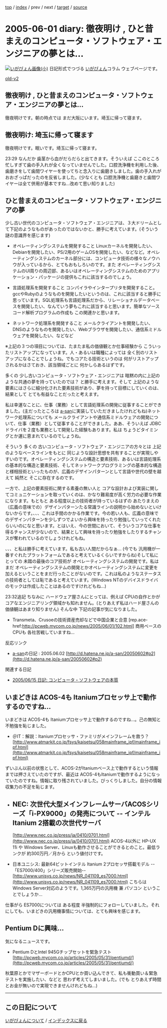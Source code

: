 [top](https://igapyon.github.io/diary/) 
 / [index](https://igapyon.github.io/diary/2005/index.html) 
 / prev 
 / next 
 / [target](https://igapyon.github.io/diary/2005/ig050601.html) 
 / [source](https://github.com/igapyon/diary/blob/gh-pages/2005/ig050601.html.src.md) 

2005-06-01 diary: 徹夜明け , ひと昔まえのコンピュータ・ソフトウェア・エンジニアの夢とは…
=====================================================================================================
[![いがぴょん画像(小)](https://igapyon.github.io/diary/images/iga200306s.jpg "いがぴょん")](https://igapyon.github.io/diary/memo/memoigapyon.html) 日記形式でつづる [いがぴょん](https://igapyon.github.io/diary/memo/memoigapyon.html)コラム ウェブページです。

[old-v2](ig050601-orig.html)

## 徹夜明け , ひと昔まえのコンピュータ・ソフトウェア・エンジニアの夢とは…

徹夜明けです。朝の時点では まだ大阪にいます。埼玉に帰って寝ます。


## 徹夜明け: 埼玉に帰って寝ます

徹夜明けです。眠いです。埼玉に帰って寝ます。

23:29 なんだか 歯茎から血がだらだらと出てきます。そういえば ここのところ忙しすぎて歯の手入れが全くなっていませんでした。口腔洗浄機を利用した後、歯磨きをして歯間ワイヤーを使ってちと念入りに歯磨きしました。歯の手入れがおおざっぱだったのを反省しました。(少なくとも 口腔洗浄機と歯磨きと歯間ワイヤーは全て併用が基本ですね…改めて思い知りました)

## ひと昔まえのコンピュータ・ソフトウェア・エンジニアの夢

少し古い世代のコンピュータ・ソフトウェア・エンジニアは、３大ドリームとして下記のようなものがあったのではないかと、勝手に考えています。(そういう謎の意識界を感じます)

* オペレーティングシステムを開発すること
  Linuxカーネルを開発したい、Debianを開発したい、PS/2用のゲームOSを開発したい、などなど。オペレーティングシステムのカーネル部分には、コンピュータ技術の様々なノウハウが入っているから、とてもおもしろいのです。また
  オペレーティングシステムのUI周りの周辺部、あるいはオペレーティングシステムのためのアプリケーション・パッケージの提供もこれに該当するのでしょう。
  
* 言語処理系を開発すること
  コンパイラやインタープリタを開発すること。gccやRubyのようなものを開発したいというのは、これに該当すると勝手に思っています。SQL処理系も言語処理系だから、リレーショナルデータベースを開発したい、なんていう夢もこれに該当すると思います。簡単なソースコード解析プログラムの作成も
  この関連かと思います。
  
* ネットワーク処理系を開発すること
  メールクライアントを開発したい、DNSのようなものを開発したい、Webブラウザを開発したい、通信系ミドルウェアを開発したい、などなど

※上記の３つの項目については、たまたま私の価値観とか仕事経験から こういったリストアップになっています。人・あるいは職種によっては 全く別のリストアップになることでしょうね。でもコアたる技術というのは 何がリストアップされるかはさておき、該当領域ごとに 何かしらあるはずです。

多くの 少し古いコンピュータ・ソフトウェア・エンジニアは 暗黙の内に上記のような共通の夢を持っていたのでは？ と勝手に考えます。そして 上記のような要素にはさらに細分化された要素技術があり、夢を持って目標にしていくのは、結果として とても有益なことだったと考えます。

私は幸運なことに、仕事（業務）として言語処理系の開発に従事することができました。(主だったところは [a-san](http://d.hatena.ne.jp/a-san/)に実装していただきましたけれどもね)ネットワーク処理系についても メールクライアントや通信系ミドルウェアの開発について、仕事（業務）として従事することができました。ああ、そういえば
JDBCドライバを２度も業務として開発した経験もあります。私は ちょうどタイミングとか運に恵まれているのでしょうね。

そういう 多くの 古いコンピュータ・ソフトウェア・エンジニアの方々とは 上記のようなベースラインをもとに 同じような設計思想を共有することが実現しやすいのです。オペレーティングシステムの構造と要素技術、あるいは言語処理系の基本的な構造と要素技術、そしてネットワークプログラミングの基本的な構造と様相技術といったものが、広義のデザインパターンとして言語や世代の壁を越えて 純然と そこに存在するのです。

一方で、上記の要素技術に関する素養の無い人と コアな設計および実装に関してコミュニケーションを取っていくのは、かなり難易度が高く労力の必要な作業になります。もともと ある程度以上の技術者が持っているはずの あたりまえの（広義の意味での）デザインパターンたる常識ラインの説明から始めないといけないからです。、、、これは手間のかかる作業です。今の若い人も、広義の意味でのデザインパターンを少しずつでよいから興味を持ったり勉強していってくれたらいいのになと思います。とはいえ、今の世間において、そういうコアな仕事を得るチャンスが少ないので、結果として興味を持ったり勉強をしたりするチャンスが奪われているのでしょうけれどもね。

、、、と私は勝手に考えています。私も古い人間だからなぁ… (今でも 汎用機が一番すぐれたプラットフォームであると考えているくらいですからね)そして私にとっての 未踏の最後のコア技術が オペレーティングシステムの開発です。私はまだ オペレーティングシステムの開発とかオペレーティングシステムに変更を加えるということをまだ行ったことがないのです。これは私のようなステータスの技術者としては恥であると考えています。(Windows NTのデバイスドライバのモックは作成したことはあるのですけれどもね…)

23:32追記 ちなみに ハードウェア屋さんにとっては、例えば CPUの自作とかがコアなエンジニアリング領域かも知れません。(とりあえず私はハード屋さんの価値観はあまり知りません) そんな中 下記の記事が気になりました。

* Transmeta、Crusoeの技術資産売却などで中国企業と合意
  [rep.ace-href:http://pcweb.mycom.co.jp/news/2005/06/01/102.html]
  商用ベースのCPUも 各社苦戦していますね…

反応リンク

* [a-san](http://d.hatena.ne.jp/a-san/)の日記 : 2005.06.02
  [http://d.hatena.ne.jp/a-san/20050602#p2](http://d.hatena.ne.jp/a-san/20050602#p2)

関連する日記

* [2005/06/15 日記: コンピュータ・ソフトウェアの本質](ig050615.html)

## いまどきは ACOS-4も Itaniumプロセッサ上で動作するのですね…

いまどきは ACOS-4も Itaniumプロセッサ上で動作するのですね…。己の無知と不勉強を恥じました。

* ＠IT：解説：Itaniumプロセッサ・ファミリがメインフレームを救う？
  [http://www.atmarkit.co.jp/fsys/kaisetsu/058mainframe_ipf/mainframe_ipf.html](http://www.atmarkit.co.jp/fsys/kaisetsu/058mainframe_ipf/mainframe_ipf.html)

ずいぶん以前の状態として、ACOS-2がItaniumベース上で動作するという情報までは押さえていたのですが、最近は ACOS-4もItaniumで動作するようになっていたのですね。情報に取り残されていました。びっくりしました。自分の情報収集力の不足を恥じます。

* NEC: 次世代大型メインフレームサーバACOSシリーズ「i-PX9000」の発売について -- インテル Itanium 2搭載の次世代サーバ
  --
  [http://www.nec.co.jp/press/ja/0410/0701.html](http://www.nec.co.jp/press/ja/0410/0701.html)
  ACOS-4以外に HP-UX 11i や Windows Server、Linuxも動作させることができるとのこと。最低ランクが 約300万円／月から
  という値付けです。
  
* 日本ユニシス: 最新64ビットインテル Itanium 2プロセッサ搭載モデル --「ES7000/400」シリーズ販売開始--
  [http://www.unisys.co.jp/news/NR_041109_es7000.html](http://www.unisys.co.jp/news/NR_041109_es7000.html)
  こちらは Windows Server対応のようです。1,365万円の汎用機 兼 パソコン ということでしょうか…

仕事がら ES7000については ある程度 半強制的にフォローしていました。それにしても、いまどきの汎用機事情については、とても興味を感じます。

## Pentium Dに興味…

気になるニュースです。

* Pentium DとIntel 945Gチップセットを緊急テスト
  [http://pcweb.mycom.co.jp/articles/2005/05/31/pentiumd/](http://pcweb.mycom.co.jp/articles/2005/05/31/pentiumd/)

秋葉原とかでマザーボードとかCPUとか買い込んできて、私も衝動買い＆緊急テストを実施したい、などと 思わず考えてしまいました。(でも とりあえず時間とお金が無いので実現できませんけれどもね…)


----------------------------------------------------------------------------------------------------

## この日記について
[いがぴょんについて](https://igapyon.github.io/diary/memo/memoigapyon.html) / [インデックスに戻る](https://igapyon.github.io/diary/idxall.html)
